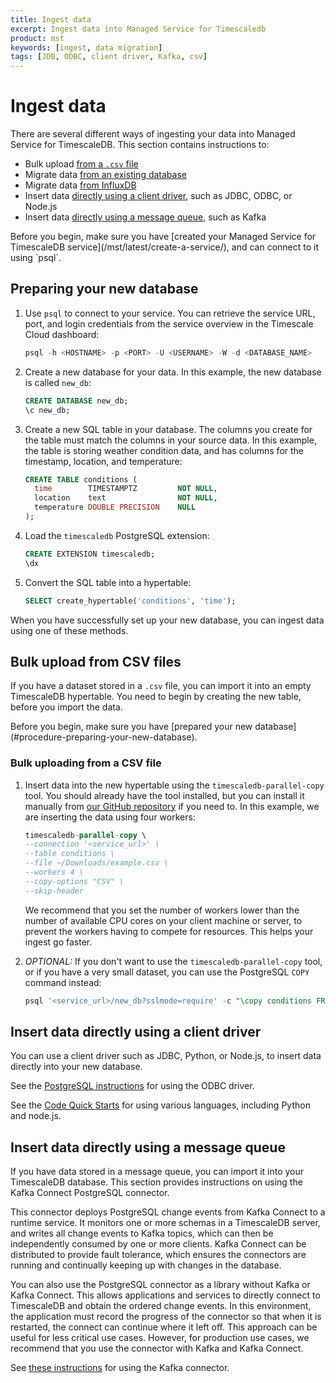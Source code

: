 ```yaml
---
title: Ingest data
excerpt: Ingest data into Managed Service for Timescaledb
product: mst
keywords: [ingest, data migration]
tags: [JDB, ODBC, client driver, Kafka, csv]
---
```


# Ingest data

There are several different ways of ingesting your data into Managed Service for
TimescaleDB. This section contains instructions to:

*   Bulk upload [from a `.csv` file](#bulk-upload-from-csv-files)
*   Migrate data [from an existing database][migrate-data]
*   Migrate data [from InfluxDB][migrate-influxdb]
*   Insert data
    [directly using a client driver](#insert-data-directly-using-a-client-driver),
    such as JDBC, ODBC, or Node.js
*   Insert data
    [directly using a message queue](#insert-data-directly-using-a-message-queue),
    such as Kafka

<Highlight type="note">
Before you begin, make sure you have
[created your Managed Service for TimescaleDB service](/mst/latest/create-a-service/), and
can connect to it using `psql`.
</Highlight>

<Procedure>

## Preparing your new database

1.  Use `psql` to connect to your service. You can retrieve the service URL,
    port, and login credentials from the service overview in the Timescale Cloud dashboard:

    ```sql
    psql -h <HOSTNAME> -p <PORT> -U <USERNAME> -W -d <DATABASE_NAME>
    ```

1.  Create a new database for your data. In this example, the new database is
    called `new_db`:

    ```sql
    CREATE DATABASE new_db;
    \c new_db;
    ```

1.  Create a new SQL table in your database. The columns you create for the
    table must match the columns in your source data. In this example, the table
    is storing weather condition data, and has columns for the timestamp,
    location, and temperature:

    ```sql
    CREATE TABLE conditions (
      time        TIMESTAMPTZ         NOT NULL,
      location    text                NOT NULL,
      temperature DOUBLE PRECISION    NULL
    );
    ```

1.  Load the `timescaledb` PostgreSQL extension:

    ```sql
    CREATE EXTENSION timescaledb;
    \dx
    ```

1.  Convert the SQL table into a hypertable:

    ```sql
    SELECT create_hypertable('conditions', 'time');
    ```

</Procedure>

When you have successfully set up your new database, you can ingest data using
one of these methods.

## Bulk upload from CSV files

If you have a dataset stored in a `.csv` file, you can import it into an empty
TimescaleDB hypertable. You need to begin by creating the new table, before you
import the data.

<Highlight type="important">
Before you begin, make sure you have
[prepared your new database](#procedure-preparing-your-new-database).
</Highlight>

<Procedure>

### Bulk uploading from a CSV file

1.  Insert data into the new hypertable using the `timescaledb-parallel-copy`
    tool. You should already have the tool installed, but you can install it
    manually from [our GitHub repository][github-parallel-copy] if you need to.
    In this example, we are inserting the data using four workers:

    ```sql
    timescaledb-parallel-copy \
    --connection '<service_url>' \
    --table conditions \
    --file ~/Downloads/example.csv \
    --workers 4 \
    --copy-options "CSV" \
    --skip-header
    ```

    We recommend that you set the number of workers lower than the number of
    available CPU cores on your client machine or server, to prevent the workers
    having to compete for resources. This helps your ingest go faster.
1.  *OPTIONAL:* If you don't want to use the `timescaledb-parallel-copy` tool,
    or if you have a very small dataset, you can use the PostgreSQL `COPY`
    command instead:

    ```sql
    psql '<service_url>/new_db?sslmode=require' -c "\copy conditions FROM <example.csv> WITH (FORMAT CSV, HEADER)"
    ```

</Procedure>

## Insert data directly using a client driver

You can use a client driver such as JDBC, Python, or Node.js, to insert data
directly into your new database.

See the [PostgreSQL instructions][postgres-odbc] for using the ODBC driver.

See the [Code Quick Starts][code-qs] for using various languages, including Python and node.js.

## Insert data directly using a message queue

If you have data stored in a message queue, you can import it into your
TimescaleDB database. This section provides instructions on using the Kafka
Connect PostgreSQL connector.

This connector deploys PostgreSQL change events from Kafka Connect to a runtime
service. It monitors one or more schemas in a TimescaleDB server, and writes all
change events to Kafka topics, which can then be independently consumed by one
or more clients. Kafka Connect can be distributed to provide fault tolerance,
which ensures the connectors are running and continually keeping up with changes
in the database.

You can also use the PostgreSQL connector as a library without Kafka or Kafka
Connect. This allows applications and services to directly connect to
TimescaleDB and obtain the ordered change events. In this environment, the
application must record the progress of the connector so that when it is
restarted, the connect can continue where it left off. This approach can be
useful for less critical use cases. However, for production use cases, we
recommend that you use the connector with Kafka and Kafka Connect.

See [these instructions][gh-kafkaconnector] for using the Kafka connector.

[code-qs]: /timescaledb/:currentVersion:/quick-start/
[gh-kafkaconnector]: https://github.com/debezium/debezium/tree/master/debezium-connector-postgres
[github-parallel-copy]: https://github.com/timescale/timescaledb-parallel-copy
[migrate-data]: /timescaledb/:currentVersion:/how-to-guides/migrate-data/
[migrate-influxdb]: /timescaledb/:currentVersion:/how-to-guides/migrate-data/migrate-influxdb/
[postgres-odbc]: https://odbc.postgresql.org/
